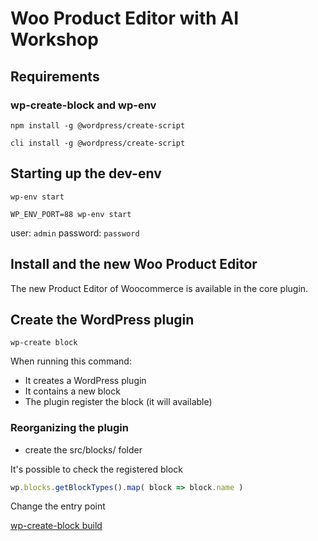 # Woo Product Editor with AI Workshop

## Requirements

### wp-create-block and wp-env

```cli
npm install -g @wordpress/create-script
```

```
cli install -g @wordpress/create-script
```


## Starting up the dev-env

```cli
wp-env start
```

```cli
WP_ENV_PORT=88 wp-env start
```

user: `admin`
password: `password`

## Install and the new Woo Product Editor

The new Product Editor of Woocommerce is available in the core plugin.

## Create the WordPress plugin

```
wp-create block
```

When running this command:

* It creates a WordPress plugin
* It contains a new block
* The plugin register the block (it will available)

### Reorganizing the plugin

* create the src/blocks/<block-name> folder

It's possible to check the registered block

```js
wp.blocks.getBlockTypes().map( block => block.name )
```

Change the entry point

[wp-create-block build](https://developer.wordpress.org/block-editor/reference-guides/packages/packages-scripts/#build)

